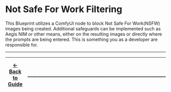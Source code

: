 # Not Safe For Work Filtering

This Blueprint utilizes a ComfyUI node to block Not Safe For Work(NSFW) images being created.  Additional safeguards can be implemented such as Aegis NIM or other means, either on the resulting images or directly where the prompts are being entered. This is something you as a developer are responsible for.

----
| [&larr; Back to Guide](../README.md) |___________________________________________________________________________  | [Next (Known Issues & Limitations) &rarr;](./known_issues.md)|
|-------------------------------|--|---------------------------------------------|